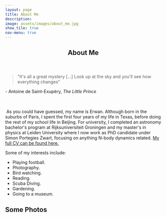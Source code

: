 ```yaml
---
layout: page
title: About Me
description:
image: assets/images/about_me.jpg
show_tile: true
nav-menu: true
---
```


<!-- Main -->
<div id="main" class="alt">

<!-- One -->
<section id="one">
	<div class="inner">
		<header class="major">
			<h1>About Me</h1>
		</header>

<!-- Content -->
<blockquote>"It's all a great mystery [...] Look up at the sky and you'll see how everything changes"</blockquote> - Antoine de Saint-Exupéry, <i>The Little Prince</i>
<br><br><br>

<p><span class="image right"><img src="{% link assets/images/great_wall.JPG %}" alt="" /></span>
As you could have guessed, my name is Erwan. Although born in the suburbs of Paris, I spent the first four years of my life in Texas, before doing the rest of my school life in Beijing. For university, I completed an astronomy bachelor's program at Rijksuniversiteit Groningen and my master's in physics at Leiden University where I now work as PhD candidate under Simon Portegies Zwart, focusing on anything N-body dynamics related. <a href="assets/Erwan_Hochart_CV_2_0.pdf" download>My full CV can be found here. </a></p> Some of my interests include:</p>
<ul>
	<li>Playing football.</li>
	<li>Photography.</li>
	<li>Bird watching.</li>
	<li>Reading.</li>
	<li>Scuba Diving.</li>
	<li>Gardening.</li>
	<li>Going to a museum.</li>
</ul>
	
<h2> Some Photos </h2>
<span class="image fit"><img src="{% link assets/images/watertown.jpg %}" alt="" /></span>
<div class="box alt">
	<div class="row 80% uniform">
		<div class="4u"><span class="image fit"><img src="{% link assets/images/mt_saint_michel.JPG %}" alt="" /></span></div>
		<div class="4u"><span class="image fit"><img src="{% link assets/images/bayeaux.jpg %}" alt="" /></span></div>
		<div class="4u"><span class="image fit"><img src="{% link assets/images/sunrise.jpg %}" alt="" /></span></div>
		<!-- Break -->
		<div class="4u"><span class="image fit"><img src="{% link assets/images/factory.jpg %}" alt="" /></span></div>
		<div class="4u"><span class="image fit"><img src="{% link assets/images/planes.jpg %}" alt="" /></span></div>
		<div class="4u"><span class="image fit"><img src="{% link assets/images/poland.JPG %}" alt="" /></span></div>
		<!-- Break -->
		<div class="4u"><span class="image fit"><img src="{% link assets/images/dragons.jpg %}" alt="" /></span></div>
		<div class="4u"><span class="image fit"><img src="{% link assets/images/bird_snow.JPG %}" alt="" /></span></div>
		<div class="4u"><span class="image fit"><img src="{% link assets/images/flowers.JPG %}" alt="" /></span></div>
	</div>
</div>
<span class="image fit"><img src="{% link assets/images/leiden_windmill.jpg %}" alt="" /></span>
<div class="box alt">
	<div class="row 80% uniform">
		<div class="4u"><span class="image fit"><img src="{% link assets/images/starfish.jpg %}" alt="" /></span></div>
		<div class="4u"><span class="image fit"><img src="{% link assets/images/manta_ray.jpg %}" alt="" /></span></div>
		<div class="4u"><span class="image fit"><img src="{% link assets/images/octopus.jpg %}" alt="" /></span></div>
		<!-- Break -->
		<div class="4u"><span class="image fit"><img src="{% link assets/images/temple.jpg %}" alt="" /></span></div>
		<div class="4u"><span class="image fit"><img src="{% link assets/images/buildings_pastel.png %}" alt="" /></span></div>
		<div class="4u"><span class="image fit"><img src="{% link assets/images/observatory.jpg %}" alt="" /></span></div>
		<!-- Break -->
		<div class="4u"><span class="image fit"><img src="{% link assets/images/leiden_pane.jpg %}" alt="" /></span></div>
		<div class="4u"><span class="image fit"><img src="{% link assets/images/bird1.jpg %}" alt="" /></span></div>
		<div class="4u"><span class="image fit"><img src="{% link assets/images/moon.jpg %}" alt="" /></span></div>
	</div>
</div>
<span class="image fit"><img src="{% link assets/images/great_wall_long.jpg %}" alt="" /></span>

